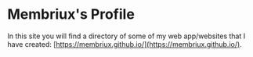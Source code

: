 # Membriux's Profile
In this site you will find a directory of some of my web app/websites that I have
created: [https://membriux.github.io/](https://membriux.github.io/).
